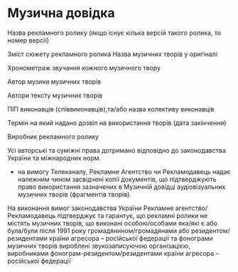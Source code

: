 # Музична довідка

Назва рекламного ролику (якщо існує кілька версій такого ролика, то номер версії)

Зміст сюжету рекламного ролика	Назва музичних творів у оригіналі

Хронометраж звучання кожного музичного твору

Автор музики музичних творів

Автори тексту музичних творів

ПІП виконавців (співвиконавців),та/або назва колективу  виконавців

Термін на який надано дозвіл на використання творів (дата закінчення)

Виробник рекламного ролику


								
								
								

Усі авторські та суміжні права дотримано відповідно до законодавства України та міжнародних норм.


*	на вимогу Телеканалу, Рекламне Агентство чи Рекламодавець надає належним чином засвідчені копії документів, що підтверджують право використання зазначених в Музичній довідці аудіовізуальних музичних творів (фрагментів творів).

На виконання вимог законодавства України Рекламне агентство/Рекламодавець підтверджує та гарантує, що рекламні ролики не містять музичних творів, що виконані особою/особами яка/які є або була/були після 1991 року громадянином/громадянами або резидентом/резидентами країни агресора – російської федерації та фонограми музичних творів вироблені звукозаписуючою організацією, виробниками фонограм-резидентом/резидентами країни агресора – російської федерації
